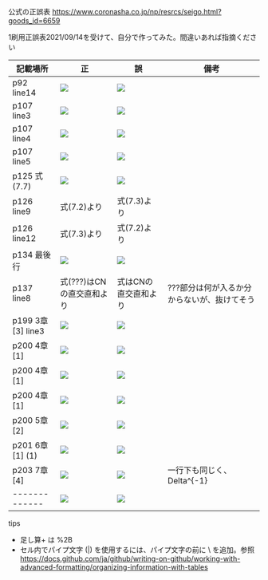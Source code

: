 公式の正誤表
https://www.coronasha.co.jp/np/resrcs/seigo.html?goods_id=6659

1刷用正誤表2021/09/14を受けて、自分で作ってみた。間違いあれば指摘ください

| 記載場所 | 正 | 誤 | 備考 |
| ------------- | ------------- | ------------- | ------------- |
| p92 line14 | <img src="https://render.githubusercontent.com/render/math?math==2\int ^{1}_{0}\left( -\dfrac{1}{2}\right) \left\{ \cos \left( 4\pi nt\right) -1\right\} dt"> | <img src="https://render.githubusercontent.com/render/math?math==2\int ^{1}_{0}\left( -{1}\right) \left\{ \cos \left( 4\pi nt\right) -1\right\} dt"> |  |
| p107 line3 | <img src="https://render.githubusercontent.com/render/math?math=u_{1}=-3u_{2}"> | <img src="https://render.githubusercontent.com/render/math?math=u_{1}=3u_{2}"> |
| p107 line4 | <img src="https://render.githubusercontent.com/render/math?math=u=\dfrac{1}{\sqrt{10}}\begin{bmatrix} 3 \\ -1\end{bmatrix}"> | <img src="https://render.githubusercontent.com/render/math?math=u=\dfrac{1}{\sqrt{10}}\begin{bmatrix} 3 \\ 1\end{bmatrix}"> |
| p107 line5 | <img src="https://render.githubusercontent.com/render/math?math=u=\begin{bmatrix} 3 \\ -1\end{bmatrix}"> | <img src="https://render.githubusercontent.com/render/math?math=u=\begin{bmatrix} 3 \\ 1\end{bmatrix}"> |
| p125 式(7.7) | <img src="https://render.githubusercontent.com/render/math?math=\mu_{i}^2u_{i}"> | <img src="https://render.githubusercontent.com/render/math?math=\mu^2u_{i}"> |  |
| p126 line9 | 式(7.2)より | 式(7.3)より |
| p126 line12 | 式(7.3)より | 式(7.2)より |
| p134 最後行 | <img src="https://render.githubusercontent.com/render/math?math=-f^{H}\left( AA^{%2B}\right) ^{H}AA^{%2B}f"> | <img src="https://render.githubusercontent.com/render/math?math=-f^{H}\left( AA^{%2B}\right) ^{H}AA^{%2B}x"> |
| p137 line8 | 式(???)はCNの直交直和より | 式はCNの直交直和より | ???部分は何が入るか分からないが、抜けてそう
| p199 3章[3] line3 | <img src="https://render.githubusercontent.com/render/math?math=\dfrac{1}{N}\sum ^{N-1}_{k=0}e^{0}=1\\"> | <img src="https://render.githubusercontent.com/render/math?math=\dfrac{1}{N}=\sum ^{N-1}_{k=0}e^{0}=1\\"> |
| p200 4章[1] | <img src="https://render.githubusercontent.com/render/math?math=\begin{bmatrix} c_{1} \\ c_{2} \end{bmatrix}"> | <img src="https://render.githubusercontent.com/render/math?math=\begin{bmatrix} c_{1} \\ c_{1} \end{bmatrix}"> |
| p200 4章[1] | <img src="https://render.githubusercontent.com/render/math?math=C_{1}=-\dfrac{3}{7},C_{2}=\dfrac{13}{7}"> | <img src="https://render.githubusercontent.com/render/math?math=C_{1}=-\dfrac{3}{8},C_{2}=-1"> |
| p200 4章[1] | <img src="https://render.githubusercontent.com/render/math?math=x=-\dfrac{3}{7}u_{1}%2B\dfrac{13}{7}u_{2}"> | <img src="https://render.githubusercontent.com/render/math?math=x=-\dfrac{3}{8}u_{1}-u_{2}"> |
| p200 5章[2] | <img src="https://render.githubusercontent.com/render/math?math=\cos \theta =\dfrac{\langle x,y\rangle }{\left\| x\right\|\left\| y\right\| } =\dfrac{\langle ay.y\rangle }{a\left\| y\right\|\left\| y\right\| }"> | <img src="https://render.githubusercontent.com/render/math?math=\cos \theta =\dfrac{\langle x,y\rangle }{\left\| x\right\| }\left\| y\right\| =\dfrac{\langle ay.y\rangle }{a\left\| y\right\| }\left\| y\right\|"> |
| p201 6章[1] (1) | <img src="https://render.githubusercontent.com/render/math?math=v_{1}=\dfrac{1}{\sqrt{1%2B\left\| -i\right\| ^{2}}}"> | <img src="https://render.githubusercontent.com/render/math?math=v_{1}=\dfrac{1}{\sqrt{1%2B\left( -i\right) ^{2}}}"> |
| p203 7章[4] | <img src="https://render.githubusercontent.com/render/math?math=U^{H}U=\Delta ^{-1}V^{H}A^{H}AV\Delta ^{-1}"> | <img src="https://render.githubusercontent.com/render/math?math=U^{H}U=\DeltaV^{H}A^{H}AV\Delta ^{-1}"> | 一行下も同じく、Delta^{-1} |
| ------------- | <img src="https://render.githubusercontent.com/render/math?math="> | <img src="https://render.githubusercontent.com/render/math?math="> |


tips
- 足し算+ は %2B
- セル内でパイプ文字 (|) を使用するには、パイプ文字の前に \ を追加。参照 https://docs.github.com/ja/github/writing-on-github/working-with-advanced-formatting/organizing-information-with-tables
 
